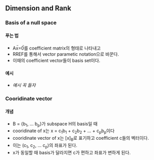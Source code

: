 ## Dimension and Rank
### Basis of a null space
#### 푸는 법
* Ax<sup>&#8407;</sup>=0<sup>&#8407;</sup>를 coefficient matrix의 형태로 나타내고
* RREF를 통해서 vector parametic notation으로 바꾼다.
* 이때의 coefficient vector들이 basis set이다.
#### 예시
* *예시 꼭 들자*
### Cooridinate vector
#### 개념
* B = {b<sub>1</sub>, ... b<sub>p</sub>}가 subspace H의 basis일 때
* cooridinate of x는 x = c<sub>1</sub>b<sub>1</sub> + c<sub>2</sub>b<sub>2</sub> + ... + c<sub>p</sub>b<sub>p</sub>이다
* cooridinate vector of x는 [x]<sub>B</sub>로 표기하고 coefficient c들의 벡터이다.
* 이는 (c<sub>1</sub>, c<sub>2</sub>, ... c<sub>p</sub>)의 좌표가 된다.
* x가 동일할 때 basis가 달라지면 c가 편하고 좌표가 변하게 된다.